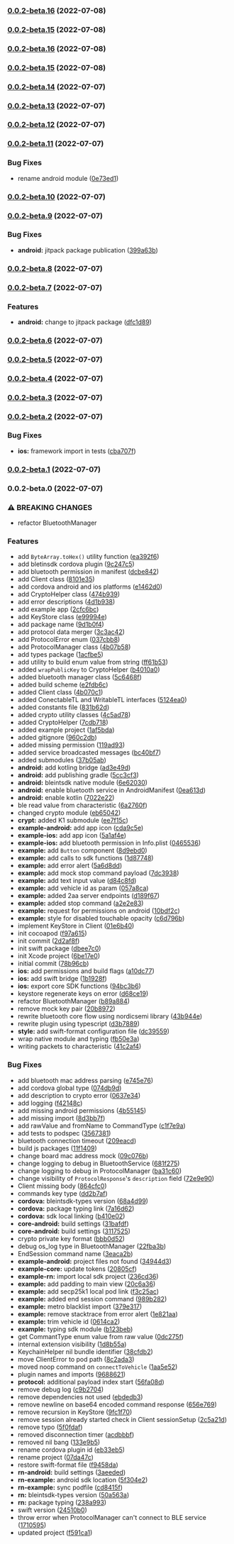 

### [0.0.2-beta.16](https://github.com/2hire/BLEIntSDK/compare/v0.0.2-beta.14...v0.0.2-beta.15) (2022-07-08)

### [0.0.2-beta.15](https://github.com/2hire/BLEIntSDK/compare/v0.0.2-beta.14...v0.0.2-beta.15) (2022-07-08)

### [0.0.2-beta.16](https://github.com/2hire/BLEIntSDK-private/compare/v0.0.2-beta.15...v0.0.2-beta.16) (2022-07-08)

### [0.0.2-beta.15](https://github.com/2hire/BLEIntSDK-private/compare/v0.0.2-beta.14...v0.0.2-beta.15) (2022-07-08)

### [0.0.2-beta.14](https://github.com/2hire/BLEIntSDK-private/compare/v0.0.2-beta.13...v0.0.2-beta.14) (2022-07-07)

### [0.0.2-beta.13](https://github.com/2hire/BLEIntSDK-private/compare/v0.0.2-beta.12...v0.0.2-beta.13) (2022-07-07)

### [0.0.2-beta.12](https://github.com/2hire/BLEIntSDK-private/compare/v0.0.2-beta.11...v0.0.2-beta.12) (2022-07-07)

### [0.0.2-beta.11](https://github.com/2hire/BLEIntSDK-private/compare/v0.0.2-beta.10...v0.0.2-beta.11) (2022-07-07)


### Bug Fixes

* rename android module ([0e73ed1](https://github.com/2hire/BLEIntSDK-private/commit/0e73ed15d28e113e710e1595825b898c67ec0df6))

### [0.0.2-beta.10](https://github.com/2hire/BLEIntSDK-private/compare/v0.0.2-beta.9...v0.0.2-beta.10) (2022-07-07)

### [0.0.2-beta.9](https://github.com/2hire/BLEIntSDK-private/compare/v0.0.2-beta.8...v0.0.2-beta.9) (2022-07-07)


### Bug Fixes

* **android:** jitpack package publication ([399a63b](https://github.com/2hire/BLEIntSDK-private/commit/399a63b0c3796b9b675fbf7e4efb25d15670fc63))

### [0.0.2-beta.8](https://github.com/2hire/BLEIntSDK-private/compare/v0.0.2-beta.7...v0.0.2-beta.8) (2022-07-07)

### [0.0.2-beta.7](https://github.com/2hire/BLEIntSDK-private/compare/v0.0.2-beta.6...v0.0.2-beta.7) (2022-07-07)


### Features

* **android:** change to jitpack package ([dfc1d89](https://github.com/2hire/BLEIntSDK-private/commit/dfc1d8991c60d7052561dd2b3c7d8ae05767de0c))

### [0.0.2-beta.6](https://github.com/2hire/BLEIntSDK-private/compare/v0.0.2-beta.5...v0.0.2-beta.6) (2022-07-07)

### [0.0.2-beta.5](https://github.com/2hire/BLEIntSDK-private/compare/v0.0.2-beta.4...v0.0.2-beta.5) (2022-07-07)

### [0.0.2-beta.4](https://github.com/2hire/BLEIntSDK-private/compare/v0.0.2-beta.3...v0.0.2-beta.4) (2022-07-07)

### [0.0.2-beta.3](https://github.com/2hire/BLEIntSDK-private/compare/v0.0.2-beta.2...v0.0.2-beta.3) (2022-07-07)

### [0.0.2-beta.2](https://github.com/2hire/BLEIntSDK-private/compare/v0.0.2-beta.1...v0.0.2-beta.2) (2022-07-07)


### Bug Fixes

* **ios:** framework import in tests ([cba707f](https://github.com/2hire/BLEIntSDK-private/commit/cba707f97f58631469a49f935902baecef94c256))

### [0.0.2-beta.1](https://github.com/2hire/BLEIntSDK-private/compare/v0.0.2-beta.0...v0.0.2-beta.1) (2022-07-07)

### 0.0.2-beta.0 (2022-07-07)


### ⚠ BREAKING CHANGES

* refactor BluetoothManager

### Features

* add `ByteArray.toHex()` utility function ([ea392f6](https://github.com/2hire/BLEIntSDK-private/commit/ea392f65be5e8ebbb17c455bfa3a2c02cca6c8b9))
* add bletinsdk cordova plugin ([9c247c5](https://github.com/2hire/BLEIntSDK-private/commit/9c247c58c9e16c3e06f06c10549f71ce10b85876))
* add bluetooth permission in manifest ([dcbe842](https://github.com/2hire/BLEIntSDK-private/commit/dcbe842168c73f08d3e14d8f9ce458ec1f3887d7))
* add Client class ([8101e35](https://github.com/2hire/BLEIntSDK-private/commit/8101e35180b462dda8f169ae779ebf0d16d88059))
* add cordova android and ios platforms ([e1462d0](https://github.com/2hire/BLEIntSDK-private/commit/e1462d02b3f3b70490a020d992da142abc9cd641))
* add CryptoHelper class ([474b939](https://github.com/2hire/BLEIntSDK-private/commit/474b939916c584dbb26ba139a40c4db777eae96f))
* add error descriptions ([4d1b938](https://github.com/2hire/BLEIntSDK-private/commit/4d1b93802dbd909244ccbc6c5e5fbe315704768d))
* add example app ([2cfc6bc](https://github.com/2hire/BLEIntSDK-private/commit/2cfc6bca1effedca101e701760b5ee00ee54c3fd))
* add KeyStore class ([e99994e](https://github.com/2hire/BLEIntSDK-private/commit/e99994ec591f00c9f52586b0b8f77f386fa2f2a2))
* add package name ([9d1b0f4](https://github.com/2hire/BLEIntSDK-private/commit/9d1b0f453f08a17cfc2088be8607a3740dda9e39))
* add protocol data merger ([3c3ac42](https://github.com/2hire/BLEIntSDK-private/commit/3c3ac4251b8e816a06b5fe14b4c54fa8f2e7884c))
* add ProtocolError enum ([037cbb8](https://github.com/2hire/BLEIntSDK-private/commit/037cbb8b099e93b0e142f66add0afd9e850bc3af))
* add ProtocolManager class ([4b07b58](https://github.com/2hire/BLEIntSDK-private/commit/4b07b5864ee338a1fc4e18946c8cdf1d57398c78))
* add types package ([1acfbe5](https://github.com/2hire/BLEIntSDK-private/commit/1acfbe56e1b0fa358864ece7663e37ada81aee7a))
* add utility to build enum value from string ([ff61b53](https://github.com/2hire/BLEIntSDK-private/commit/ff61b53a2b098e85d626f54ceffed1b95a703687))
* added `wrapPublicKey` to CryptoHelper ([b4010a0](https://github.com/2hire/BLEIntSDK-private/commit/b4010a0cefe5a1887aeba8afd800ff89e939fc11))
* added bluetooth manager class ([5c6468f](https://github.com/2hire/BLEIntSDK-private/commit/5c6468f2c3e6df394381cf2bf5198cc3105de58f))
* added build scheme ([e2fdb6c](https://github.com/2hire/BLEIntSDK-private/commit/e2fdb6c04986c3bbe85e955067e441f3d79cbd49))
* added Client class ([4b070c1](https://github.com/2hire/BLEIntSDK-private/commit/4b070c1c81534a0428cab803051e5f04b54a4f77))
* added ConectableTL and WritableTL interfaces ([5124ea0](https://github.com/2hire/BLEIntSDK-private/commit/5124ea060814e002d061fbd4aae826880ed2436c))
* added constants file ([831b62d](https://github.com/2hire/BLEIntSDK-private/commit/831b62d5a9f383b39ac16dea560fb4f3fbfe8b2a))
* added crypto utility classes ([4c5ad78](https://github.com/2hire/BLEIntSDK-private/commit/4c5ad78fd472f606dcf85b6ece8912cc2793a7dd))
* added CryptoHelper ([7cdb718](https://github.com/2hire/BLEIntSDK-private/commit/7cdb718c32dfb716b709f75b25abb485478b42c2))
* added example project ([1af5bda](https://github.com/2hire/BLEIntSDK-private/commit/1af5bda45bfab1f28571241b23f60b887da235e6))
* added gitignore ([960c2db](https://github.com/2hire/BLEIntSDK-private/commit/960c2db966b9a947fb02829d20b3c810eacf71eb))
* added missing permission ([119ad93](https://github.com/2hire/BLEIntSDK-private/commit/119ad93ff0b4b31cfb2ba137066c6a6ffc15e75b))
* added service broadcasted messages ([bc40bf7](https://github.com/2hire/BLEIntSDK-private/commit/bc40bf71b9a18445ddcc5fc37c1cb17bef520629))
* added submodules ([37b05ab](https://github.com/2hire/BLEIntSDK-private/commit/37b05abd4e5d2bd4bfb1b09485502f5df11c5c69))
* **android:** add kotling bridge ([ad3e49d](https://github.com/2hire/BLEIntSDK-private/commit/ad3e49deb71ac89eccd449389fe23e7d253b26db))
* **android:** add publishing gradle ([5cc3cf3](https://github.com/2hire/BLEIntSDK-private/commit/5cc3cf302d4765fb359ac60bb8276d66dda2cf5d))
* **android:** bleintsdk native module ([6e62030](https://github.com/2hire/BLEIntSDK-private/commit/6e62030bbba591092969523fdcb4cd9f7a6e6df5))
* **android:** enable bluetooth service in AndroidManifest ([0ea613d](https://github.com/2hire/BLEIntSDK-private/commit/0ea613df090b6d3c99de232f63ed40f45274d56d))
* **android:** enable kotlin ([7022e22](https://github.com/2hire/BLEIntSDK-private/commit/7022e225ede0349824888693a519db15ba8a6135))
* ble read value from characteristic ([6a2760f](https://github.com/2hire/BLEIntSDK-private/commit/6a2760fbae9469ce27cba12c61c9a9878987187e))
* changed crypto module ([eb65042](https://github.com/2hire/BLEIntSDK-private/commit/eb650423377d27a0fe5a058755bdeba176655c87))
* **crypt:** added K1 submodule ([ee7f15c](https://github.com/2hire/BLEIntSDK-private/commit/ee7f15c4313bcd9740b77f95dd136e45796bee76))
* **example-android:** add app icon ([cda9c5e](https://github.com/2hire/BLEIntSDK-private/commit/cda9c5e87348ae75fd2d12a0d3d81e6bfc6c844a))
* **example-ios:** add app icon ([5a1af4e](https://github.com/2hire/BLEIntSDK-private/commit/5a1af4eed15c604a69d42dc759c596996c70afbc))
* **example-ios:** add bluetooth permission in Info.plist ([0465536](https://github.com/2hire/BLEIntSDK-private/commit/04655360ead963ddfa9948deca019d900ce7f33f))
* **example:** add `Button` component ([8d9ebd0](https://github.com/2hire/BLEIntSDK-private/commit/8d9ebd01ca65749a6949180349cbef5bed5b921b))
* **example:** add calls to sdk functions ([1d87748](https://github.com/2hire/BLEIntSDK-private/commit/1d8774839d83d448bdaf33fa8eca91aa8a567050))
* **example:** add error alert ([5a6d8dd](https://github.com/2hire/BLEIntSDK-private/commit/5a6d8ddacbd3df351aaa9d741b888006ebc769f5))
* **example:** add mock stop command payload ([7dc3938](https://github.com/2hire/BLEIntSDK-private/commit/7dc3938c254b4ec7d23cdd5e41cf2856fcab9203))
* **example:** add text input value ([d84c8fd](https://github.com/2hire/BLEIntSDK-private/commit/d84c8fd5baa2dd2dcb00fdcdd34158b7fc92d0ce))
* **example:** add vehicle id as param ([057a8ca](https://github.com/2hire/BLEIntSDK-private/commit/057a8ca84b47fd7c1db95a1d25fa7717f0489fb0))
* **example:** added 2aa server endpoints ([d189f67](https://github.com/2hire/BLEIntSDK-private/commit/d189f67b71d1f662108e554875ceda4a38ae8971))
* **example:** added stop command ([a2e2e83](https://github.com/2hire/BLEIntSDK-private/commit/a2e2e838c6b4eb49ea4e1aa93c06946b78189328))
* **example:** request for permissions on android ([10bdf2c](https://github.com/2hire/BLEIntSDK-private/commit/10bdf2cbbd68b70a4468bf0f3ad82d1f3347643b))
* **example:** style for disabled touchable opacity ([c6d796b](https://github.com/2hire/BLEIntSDK-private/commit/c6d796bb8f42332299978e2e28bc42baf37e82d6))
* implement KeyStore in Client ([01e6b40](https://github.com/2hire/BLEIntSDK-private/commit/01e6b407d94cbdc15c3e2e57fef509004cc579a7))
* init cocoapod ([f97a615](https://github.com/2hire/BLEIntSDK-private/commit/f97a615b6e07df2c10d52935e1cd38e9ebf166b0))
* init commit ([2d2af8f](https://github.com/2hire/BLEIntSDK-private/commit/2d2af8f2fd4e9dd7ab5a46e6bb932f3946dbe619))
* init swift package ([dbee7c0](https://github.com/2hire/BLEIntSDK-private/commit/dbee7c0cdaff21c17cdfaec8936cc9dd6f844962))
* init Xcode project ([6be17e0](https://github.com/2hire/BLEIntSDK-private/commit/6be17e041119a105dd9baa9490130d46dc79f611))
* initial commit ([78b96cb](https://github.com/2hire/BLEIntSDK-private/commit/78b96cbae5da5d756d168c1a9960e19ec77ed590))
* **ios:** add permissions and build flags ([a10dc77](https://github.com/2hire/BLEIntSDK-private/commit/a10dc77b8fb25055f43a966e1fb6e6dac727613c))
* **ios:** add swift bridge ([1b1928f](https://github.com/2hire/BLEIntSDK-private/commit/1b1928f955854fef4eb28b52cbc7c2ab934571b2))
* **ios:** export core SDK functions ([94bc3b6](https://github.com/2hire/BLEIntSDK-private/commit/94bc3b60d0f67e48b572c91595fc1c583f127f96))
* keystore regenerate keys on error ([d68ce19](https://github.com/2hire/BLEIntSDK-private/commit/d68ce19f081ee5db53791db920f4b43cc439bbbb))
* refactor BluetoothManager ([b89a884](https://github.com/2hire/BLEIntSDK-private/commit/b89a884d061ff395a6d06c67967cb45a74de9542))
* remove mock key pair ([20b8972](https://github.com/2hire/BLEIntSDK-private/commit/20b8972812f6ac8cfeb0071b6bf42503fc57aeea))
* rewrite bluetooth core flow using nordicsemi library ([43b944e](https://github.com/2hire/BLEIntSDK-private/commit/43b944e575371986b23b99b4d9102d4819725283))
* rewrite plugin using typescript ([d3b7889](https://github.com/2hire/BLEIntSDK-private/commit/d3b78899413abe4deffb8580b150b3e4e72eb56f))
* **style:** add swift-format configuration file ([dc39559](https://github.com/2hire/BLEIntSDK-private/commit/dc39559465ae8ffb78645e07ef849c8c4f6e3ba8))
* wrap native module and typing ([fb50e3a](https://github.com/2hire/BLEIntSDK-private/commit/fb50e3a33191989e6d9210ecf8046f7be7109135))
* writing packets to characteristic ([41c2af4](https://github.com/2hire/BLEIntSDK-private/commit/41c2af4369b0c27180eb6776dae81a1ebfd017ec))


### Bug Fixes

* add bluetooth mac address parsing ([e745e76](https://github.com/2hire/BLEIntSDK-private/commit/e745e764574a171a113a67e5be8690adb01c5716))
* add cordova global type ([074db9d](https://github.com/2hire/BLEIntSDK-private/commit/074db9d3621b0fd493feffdc19b58bd603c43ef2))
* add description to crypto error ([0637e34](https://github.com/2hire/BLEIntSDK-private/commit/0637e34b3a0442ef7d2ed8a9d2a9a741d16f1621))
* add logging ([f42148c](https://github.com/2hire/BLEIntSDK-private/commit/f42148c5ff47b6541786ff07bf46f9ac148671ab))
* add missing android permissions ([4b55145](https://github.com/2hire/BLEIntSDK-private/commit/4b5514527e7642c720df5ee1b0a37b33970aaec1))
* add missing import ([8d3bb7f](https://github.com/2hire/BLEIntSDK-private/commit/8d3bb7f3842ca36422286a054dc3f463632e95c2))
* add rawValue and fromName to CommandType ([c1f7e9a](https://github.com/2hire/BLEIntSDK-private/commit/c1f7e9ac4003efbafe8bbee3eab7f191b004d252))
* add tests to podspec ([3567381](https://github.com/2hire/BLEIntSDK-private/commit/35673814d704f368d366489f8bbe9f3408ea97b0))
* bluetooth connection timeout ([209eacd](https://github.com/2hire/BLEIntSDK-private/commit/209eacd2d24d874d28b0c6bd896930a3e50cd87e))
* build js packages ([11f1409](https://github.com/2hire/BLEIntSDK-private/commit/11f1409328b6073008379348f26dbc444d326084))
* change board mac address mock ([09c076b](https://github.com/2hire/BLEIntSDK-private/commit/09c076bb61dfe8af011a72da606c41ac4c63de8d))
* change logging to debug in BluetoothService ([681f275](https://github.com/2hire/BLEIntSDK-private/commit/681f27500d33dbcd7bf9f56b0e722285b26cf7ea))
* change logging to debug in ProtocolManager ([ba31c60](https://github.com/2hire/BLEIntSDK-private/commit/ba31c609fc1f269876c409269492b819e588c36b))
* change visibility of `ProtocolResponse`'s `description` field ([72e9e90](https://github.com/2hire/BLEIntSDK-private/commit/72e9e90aaeb9c8f8138bad978499d8eef855375f))
* Client missing body ([864cfc0](https://github.com/2hire/BLEIntSDK-private/commit/864cfc0604a50a1962d4bdeeaa80cd567f7c46f5))
* commands key type ([dd2b7af](https://github.com/2hire/BLEIntSDK-private/commit/dd2b7af584e8a73c966f99f26fdd2d50b19c9f5f))
* **cordova:** bleintsdk-types version ([68a4d99](https://github.com/2hire/BLEIntSDK-private/commit/68a4d99d3f3cd2121de63573e7ae2895fa96e0e2))
* **cordova:** package typing link ([7a16d62](https://github.com/2hire/BLEIntSDK-private/commit/7a16d62ed54c862efdf795994bddb1fa71b7eac7))
* **cordova:** sdk local linking ([b410e02](https://github.com/2hire/BLEIntSDK-private/commit/b410e028623c6fd1b76f8dcc10b10ae0300b3293))
* **core-android:** build settings ([31bafdf](https://github.com/2hire/BLEIntSDK-private/commit/31bafdfb2217b06f16c63306b7e197c117e8ee7f))
* **core-android:** build settings ([3117525](https://github.com/2hire/BLEIntSDK-private/commit/311752550e47ff903f063ce6d7bb3a45b8800920))
* crypto private key format ([bbb0d52](https://github.com/2hire/BLEIntSDK-private/commit/bbb0d528fec66e8f0f8f11b0bbb36ae898e8f3a3))
* debug os_log type in BluetoothManager ([22fba3b](https://github.com/2hire/BLEIntSDK-private/commit/22fba3b630a332def097fb6825fb3ec68fbbdaf0))
* EndSession command name ([3eaca2b](https://github.com/2hire/BLEIntSDK-private/commit/3eaca2b3dfd7ce25d46e302906d495dabb9cad3e))
* **example-android:** project files not found ([34944d3](https://github.com/2hire/BLEIntSDK-private/commit/34944d33f91d7c1a8e185398003c738b9fe6be9c))
* **example-core:** update tokens ([20805cf](https://github.com/2hire/BLEIntSDK-private/commit/20805cff3cc08b3484f83bffe7fa0cc2166062a6))
* **example-rn:** import local sdk project ([236cd36](https://github.com/2hire/BLEIntSDK-private/commit/236cd36541d9f67760bde19b9d27e3423cd59d83))
* **example:** add padding to main view ([20c6a36](https://github.com/2hire/BLEIntSDK-private/commit/20c6a362e605a159540dfbf0454e8badaad39c95))
* **example:** add secp25k1 local pod link ([f3c25ac](https://github.com/2hire/BLEIntSDK-private/commit/f3c25ace77d561db101cfee10412cc6b145b007a))
* **example:** added end session command ([989b282](https://github.com/2hire/BLEIntSDK-private/commit/989b282922808279e4e10519c293471bc6599c73))
* **example:** metro blacklist import ([379e317](https://github.com/2hire/BLEIntSDK-private/commit/379e3172c7196a3ce91f825ce7e56de43ece896f))
* **example:** remove stacktrace from error alert ([1e821aa](https://github.com/2hire/BLEIntSDK-private/commit/1e821aacf395d64b92a5b90778d5ffe68a6413e6))
* **example:** trim vehicle id ([0614ca2](https://github.com/2hire/BLEIntSDK-private/commit/0614ca2f3f91d6cfd87c81069e2691c32ddc2655))
* **example:** typing sdk module ([b123beb](https://github.com/2hire/BLEIntSDK-private/commit/b123beb9ec47cbdad26ee5d313df6d604f839a93))
* get CommantType enum value from raw value ([0dc275f](https://github.com/2hire/BLEIntSDK-private/commit/0dc275ffb65e07e5e40c1cf701afd38dca2656dd))
* internal extension visibility ([1d8b55a](https://github.com/2hire/BLEIntSDK-private/commit/1d8b55a068fdf5926dabd2068b4d59cb6db664d2))
* KeychainHelper nil bundle identifier ([38cfdb2](https://github.com/2hire/BLEIntSDK-private/commit/38cfdb24f8d046c61c67b5c18ea4872f3c3bd2ef))
* move ClientError to pod path ([8c2ada3](https://github.com/2hire/BLEIntSDK-private/commit/8c2ada38e4a44464e7b2c306d552a59f14156511))
* moved noop command on `connectToVehicle` ([1aa5e52](https://github.com/2hire/BLEIntSDK-private/commit/1aa5e527c391723aa01c5c47d7a77fce0b9e7797))
* plugin names and imports ([9688621](https://github.com/2hire/BLEIntSDK-private/commit/9688621fc98ed258a5a20bf962fd0ead589075fe))
* **protocol:** additional payload index start ([56fa08d](https://github.com/2hire/BLEIntSDK-private/commit/56fa08d0d490452130c83149d2a45993653333e9))
* remove debug log ([c9b2704](https://github.com/2hire/BLEIntSDK-private/commit/c9b2704c8bd4dd784471853d0f509321655e8332))
* remove dependencies not used ([ebdedb3](https://github.com/2hire/BLEIntSDK-private/commit/ebdedb323c9a87d788bc16e8b2b3a2488b03e628))
* remove newline on base64 encoded command response ([656e769](https://github.com/2hire/BLEIntSDK-private/commit/656e769bc086173bb1c20f445aea3f1574043e96))
* remove recursion in KeyStore ([9fc1f70](https://github.com/2hire/BLEIntSDK-private/commit/9fc1f7047906df741622ae8c273310eef378e109))
* remove session already started check in Client sessionSetup ([2c5a21d](https://github.com/2hire/BLEIntSDK-private/commit/2c5a21d570265acba103d2964d6eaf4223089ce8))
* remove typo ([5f0fdaf](https://github.com/2hire/BLEIntSDK-private/commit/5f0fdaf06d7e5f2043bc296a7dd348371059b9f0))
* removed disconnection timer ([acdbbbf](https://github.com/2hire/BLEIntSDK-private/commit/acdbbbf7e0552e597fc20839ff4eb20e768b9315))
* removed nil bang ([133e9b5](https://github.com/2hire/BLEIntSDK-private/commit/133e9b52dfa0d739bf6f22eaa16f154d19a263b4))
* rename cordova plugin id ([eb33eb5](https://github.com/2hire/BLEIntSDK-private/commit/eb33eb573a7e5e25d5fba91f23e5406bc9da0836))
* rename project ([07da47c](https://github.com/2hire/BLEIntSDK-private/commit/07da47ca985035548dfd56f5f77ea7173f01822d))
* restore swift-format file ([f9458da](https://github.com/2hire/BLEIntSDK-private/commit/f9458da8d8e163780f2d433c7fb9a4e4b87c7dec))
* **rn-android:** build settings ([3aeeded](https://github.com/2hire/BLEIntSDK-private/commit/3aeededf03202b3ce911ca4a467f6c33736bd815))
* **rn-example:** android sdk location ([5f304e2](https://github.com/2hire/BLEIntSDK-private/commit/5f304e2e02a45f2e1eee0dee27079544e3e36e63))
* **rn-example:** sync podfile ([cd8415f](https://github.com/2hire/BLEIntSDK-private/commit/cd8415f54fb3b090e87940a3617cffd63a9620f6))
* **rn:** bleintsdk-types version ([50a563a](https://github.com/2hire/BLEIntSDK-private/commit/50a563a56eb24bbc1ce3e6691c2edb767ae9ac7c))
* **rn:** package typing ([238a993](https://github.com/2hire/BLEIntSDK-private/commit/238a993a797d96a04c2fa7d09d2eab0f6b06f0d6))
* swift version ([24510b0](https://github.com/2hire/BLEIntSDK-private/commit/24510b0927a256dbfbcc8e3bf29cc9ed52f1e0d5))
* throw error when ProtocolManager can't connect to BLE service ([1710595](https://github.com/2hire/BLEIntSDK-private/commit/1710595d6d69f1d76b91207fe40a878b16159d7e))
* updated project ([f591ca1](https://github.com/2hire/BLEIntSDK-private/commit/f591ca11c5e8a3b6e1ceec4b0a16fc400f6b9e34))